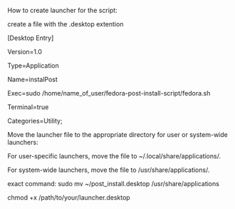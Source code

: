 How to create launcher for the script:


create a file with the .desktop extention



[Desktop Entry]

Version=1.0

Type=Application

Name=instalPost

Exec=sudo /home/name_of_user/fedora-post-install-script/fedora.sh

Terminal=true

Categories=Utility;




Move the launcher file to the appropriate directory for user or system-wide launchers:

For user-specific launchers, move the file to ~/.local/share/applications/.

For system-wide launchers, move the file to /usr/share/applications/.


exact command: sudo mv ~/post_install.desktop /usr/share/applications




chmod +x /path/to/your/launcher.desktop

